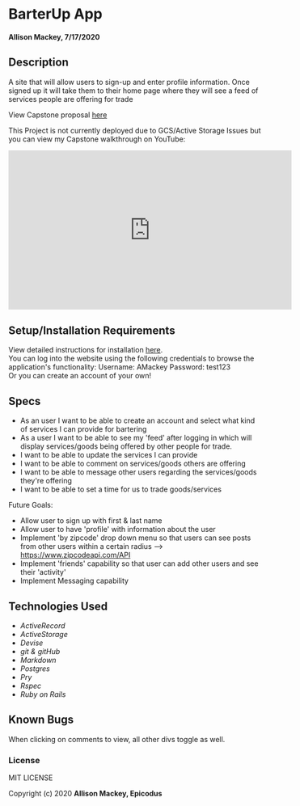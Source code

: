 # BarterUp App

#### Allison Mackey, 7/17/2020

## Description
A site that will allow users to sign-up and enter profile information. Once signed up it will take them to their home page where they will see a feed of services people are offering for trade

View Capstone proposal [here](PROPOSAL.md)

<!-- View this project on Heroku [here]() -->
This Project is not currently deployed due to GCS/Active Storage Issues but you can view my Capstone walkthrough on YouTube:

<iframe width="560" height="315" src="https://www.youtube.com/embed/GULIcls4ZrI" frameborder="0" allow="accelerometer; autoplay; clipboard-write; encrypted-media; gyroscope; picture-in-picture" allowfullscreen></iframe>


## Setup/Installation Requirements
View detailed instructions for installation [here](INSTALL.md).
<br>
You can log into the website using the following credentials to browse the application's functionality:
Username: AMackey
Password: test123
<br>
Or you can create an account of your own! 

## Specs 
* As an user I want to be able to create an account and select what kind of services I can provide for bartering
* As a user I want to be able to see my 'feed' after logging in which will display services/goods being offered by other people for trade.
* I want to be able to update the services I can provide 
* I want to be able to comment on services/goods others are offering 
* I want to be able to message other users regarding the services/goods they're offering
* I want to be able to set a time for us to trade goods/services

Future Goals: 
- Allow user to sign up with first & last name
- Allow user to have 'profile' with information about the user
- Implement 'by zipcode' drop down menu so that users can see posts from other users within a certain radius --> https://www.zipcodeapi.com/API
- Implement 'friends' capability so that user can add other users and see their 'activity'
- Implement Messaging capability 

## Technologies Used

* _ActiveRecord_
* _ActiveStorage_
* _Devise_
* _git & gitHub_
* _Markdown_
* _Postgres_
* _Pry_
* _Rspec_
* _Ruby on Rails_

## Known Bugs

When clicking on comments to view, all other divs toggle as well. 

### License

MIT LICENSE

Copyright (c) 2020 **Allison Mackey, Epicodus**
